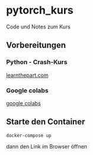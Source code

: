 # pytorch_kurs
Code und Notes zum Kurs

## Vorbereitungen

### Python - Crash-Kurs
[learnthepart.com](https://learnthepart.com)

### Google colabs
[google colabs](https://colab.research.google.com/#create=true)

## Starte den Container
```
docker-compose up
```
dann den Link im Browser öffnen